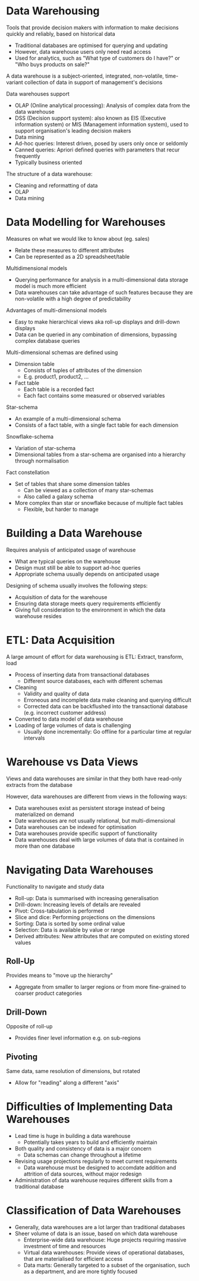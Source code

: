 # Data Warehousing

Tools that provide decision makers with information to make decisions quickly and reliably, based on historical data

-   Traditional databases are optimised for querying and updating
-   However, data warehouse users only need read access
-   Used for analytics, such as "What type of customers do I have?" or "Who buys products on sale?"

A data warehouse is a subject-oriented, integrated, non-volatile, time-variant collection of data in support of management's decisions

Data warehouses support

-   OLAP (Online analytical processing): Analysis of complex data from the data warehouse
-   DSS (Decision support system): also known as EIS (Executive information system) or MIS (Management information system), used to support organisation's leading decision makers
-   Data mining
-   Ad-hoc queries: Interest driven, posed by users only once or seldomly
-   Canned queries: Apriori defined queries with parameters that recur frequently
-   Typically business oriented

The structure of a data warehouse:

-   Cleaning and reformatting of data
-   OLAP
-   Data mining

# Data Modelling for Warehouses

Measures on what we would like to know about (eg. sales)

-   Relate these measures to different attributes
-   Can be represented as a 2D spreadsheet/table

Multidimensional models

-   Querying performance for analysis in a multi-dimensional data storage model is much more efficient
-   Data warehouses can take advantage of such features because they are non-volatile with a high degree of predictability

Advantages of multi-dimensional models

-   Easy to make hierarchical views aka roll-up displays and drill-down displays
-   Data can be queried in any combination of dimensions, bypassing complex database queries

Multi-dimensional schemas are defined using

-   Dimension table
    -   Consists of tuples of attributes of the dimension
    -   E.g. product1, product2, ...
-   Fact table
    -   Each table is a recorded fact
    -   Each fact contains some measured or observed variables

Star-schema

-   An example of a multi-dimensional schema
-   Consists of a fact table, with a single fact table for each dimension

Snowflake-schema

-   Variation of star-schema
-   Dimensional tables from a star-schema are organised into a hierarchy through normalisation

Fact constellation

-   Set of tables that share some dimension tables
    -   Can be viewed as a collection of many star-schemas
    -   Also called a galaxy schema
-   More complex than star or snowflake because of multiple fact tables
    -   Flexible, but harder to manage

# Building a Data Warehouse

Requires analysis of anticipated usage of warehouse

-   What are typical queries on the warehouse
-   Design must still be able to support ad-hoc queries
-   Appropriate schema usually depends on anticipated usage

Designing of schema usually involves the following steps:

-   Acquisition of data for the warehouse
-   Ensuring data storage meets query requirements efficiently
-   Giving full consideration to the environment in which the data warehouse resides

# ETL: Data Acquisition

A large amount of effort for data warehousing is ETL: Extract, transform, load

-   Process of inserting data from transactional databases
    -   Different source databases, each with different schemas
-   Cleaning
    -   Validity and quality of data
    -   Erroneous and incomplete data make cleaning and querying difficult
    -   Corrected data can be backflushed into the transactional database (e.g. incorrect customer address)
-   Converted to data model of data warehouse
-   Loading of large volumes of data is challenging
    -   Usually done incrementally: Go offline for a particular time at regular intervals

# Warehouse vs Data Views

Views and data warehouses are similar in that they both have read-only extracts from the database

However, data warehouses are different from views in the following ways:

-   Data warehouses exist as persistent storage instead of being materialized on demand
-   Date warehouses are not usually relational, but multi-dimensional
-   Data warehouses can be indexed for optimisation
-   Data warehouses provide specific support of functionality
-   Data warehouses deal with large volumes of data that is contained in more than one database

# Navigating Data Warehouses

Functionality to navigate and study data

-   Roll-up: Data is summarised with increasing generalisation
-   Drill-down: Increasing levels of details are revealed
-   Pivot: Cross-tabulation is performed
-   Slice and dice: Performing projections on the dimensions
-   Sorting: Data is sorted by some ordinal value
-   Selection: Data is available by value or range
-   Derived attributes: New attributes that are computed on existing stored values

## Roll-Up

Provides means to "move up the hierarchy"

-   Aggregate from smaller to larger regions or from more fine-grained to coarser product categories

## Drill-Down

Opposite of roll-up

-   Provides finer level information e.g. on sub-regions

## Pivoting

Same data, same resolution of dimensions, but rotated

-   Allow for "reading" along a different "axis"

# Difficulties of Implementing Data Warehouses

-   Lead time is huge in building a data warehouse
    -   Potentially takes years to build and efficiently maintain
-   Both quality and consistency of data is a major concern
    -   Data schemas can change throughout a lifetime
-   Revising usage projections regularly to meet current requirements
    -   Data warehouse must be designed to accomdate addition and attrition of data sources, without major redesign
-   Administration of data warehouse requires different skills from a traditional database

# Classification of Data Warehouses

-   Generally, data warehouses are a lot larger than traditional databases
-   Sheer volume of data is an issue, based on which data warehouse
    -   Enterprise-wide data warehouse: Huge projects requiring massive investment of time and resources
    -   Virtual data warehouses: Provide views of operational databases, that are materialised for efficient access
    -   Data marts: Generally targeted to a subset of the organisation, such as a department, and are more tightly focused
